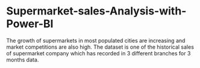 # Supermarket-sales-Analysis-with-Power-BI
The growth of supermarkets in most populated cities are increasing and market competitions are also high. The dataset is one of the historical sales of supermarket company which has recorded in 3 different branches for 3 months data. 
